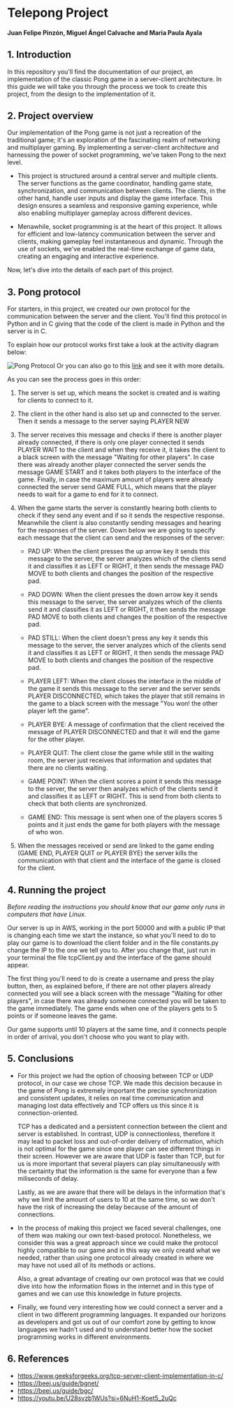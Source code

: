 # Telepong Project
#### Juan Felipe Pinzón, Miguel Ángel Calvache and Maria Paula Ayala

## 1. Introduction
In this repository you'll find the documentation of our project, an implementation of the classic Pong game in a server-client architecture. In this guide we will take you through the process we took to create this project, from the design to the implementation of it. 

## 2. Project overview
Our implementation of the Pong game is not just a recreation of the traditional game; it's an exploration of the fascinating realm of networking and multiplayer gaming. By implementing a server-client architecture and harnessing the power of socket programming, we've taken Pong to the next level.

- This project is structured around a central server and multiple clients. The server functions as the game coordinator, handling game state, synchronization, and communication between clients. The clients, in the other hand, handle user inputs and display the game interface. This design ensures a seamless and responsive gaming experience, while also enabling multiplayer gameplay across different devices.

- Menawhile, socket programming is at the heart of this project. It allows for efficient and low-latency communication between the server and clients, making gameplay feel instantaneous and dynamic. Through the use of sockets, we've enabled the real-time exchange of game data, creating an engaging and interactive experience.

Now, let's dive into the details of each part of this project. 

## 3. Pong protocol
For starters, in this project, we created our own protocol for the communication between the server and the client. You'll find this protocol in Python and in C giving that the code of the client is made in Python and the server is in C. 

To explain how our protocol works first take a look at the activity diagram below: 

![Pong Protocol](https://github.com/juanfepi27/telepong/assets/85038378/c90e0429-1364-4058-8b7c-b968a9f3283e)
Or you can also go to this [link](https://drive.google.com/file/d/1Af47fn7xyPEkDO0muV7jz2pVc5oP14fP/view?usp=sharing) and see it with more details.

As you can see the process goes in this order:

1. The server is set up, which means the socket is created and is waiting for clients to connect to it.

2. The client in the other hand is also set up and connected to the server. Then it sends a message to the server saying PLAYER NEW <username>

3. The server receives this message and checks if there is another player already connected, if there is only one player connected it sends PLAYER WAIT to the client and when they receive it, it takes the client to a black screen with the message "Waiting for other players". In case there was already another player connected the server sends the message GAME START <username1> <username2> and it takes both players to the interface of the game. Finally, in case the maximum amount of players were already connected the server send GAME FULL, which means that the player needs to wait for a game to end for it to connect.

4. When the game starts the server is constantly hearing both clients to check if they send any event and if so it sends the respective response. Meanwhile the client is also constantly sending messages and hearing for the responses of the server. Down below we are going to specify each message that the client can send and the responses of the server:

    - PAD UP: When the client presses the up arrow key it sends this message to the server, the server analyzes which of the clients send it and classifies it as LEFT or RIGHT, it then sends the message PAD MOVE to both clients and changes the position of the respective pad.

    - PAD DOWN: When the client presses the down arrow key it sends this message to the server, the server analyzes which of the clients send it and classifies it as LEFT or RIGHT, it then sends the message PAD MOVE to both clients and changes the position of the respective pad.

    - PAD STILL: When the client doesn't press any key it sends this message to the server, the server analyzes which of the clients send it and classifies it as LEFT or RIGHT, it then sends the message PAD MOVE to both clients and changes the position of the respective pad.

    - PLAYER LEFT: When the client closes the interface in the middle of the game it sends this message to the server and the server sends PLAYER DISCONNECTED, which takes the player that still remains in the game to a black screen with the message "You won! the other player left the game".

    - PLAYER BYE:  A message of confirmation that the client received the message of PLAYER DISCONNECTED and that it will end the game for the other player.

    - PLAYER QUIT: The client close the game while still in the waiting room, the server just receives that information and updates that there are no clients waiting.

    - GAME POINT: When the client scores a point it sends this message to the server, the server then analyzes which of the clients send it and classifies it as LEFT or RIGHT. This is send from both clients to check that both clients are synchronized. 

    - GAME END: This message is sent when one of the players scores 5 points and it just ends the game for both players with the message of who won.

5. When the messages received or send are linked to the game ending (GAME END, PLAYER QUIT or PLAYER BYE) the server kills the communication with that client and the interface of the game is closed for the client. 

## 4. Running the project
*Before reading the instructions you should know that our game only runs in computers that have Linux.*

Our server is up in AWS, working in the port 50000 and with a public IP that is changing each time we start the instance, so what you'll need to do to play our game is to download the client folder and in the file constants.py change the IP to the one we tell you to. After you change that, just run in your terminal the file tcpClient.py and the interface of the game should appear.

The first thing you'll need to do is create a username and press the play button, then, as explained before, if there are not other players already connected you will see a black screen with the message "Waiting for other players", in case there was already someone connected you will be taken to the game immediately. The game ends when one of the players gets to 5 points or if someone leaves the game. 

Our game supports until 10 players at the same time, and it connects people in order of arrival, you don't choose who you want to play with. 

## 5. Conclusions
- For this project we had the option of choosing between TCP or UDP protocol, in our case we chose TCP. We made this decision because in the game of Pong is extremely important the precise synchronization and consistent updates, it relies on real time communication and managing lost data effectively and TCP offers us this since it is connection-oriented.

    TCP has a dedicated and a persistent connection between the client and server is established. In contrast, UDP is connectionless, therefore it may lead to packet loss and out-of-order delivery of information, which is not optimal for the game since one player can see different things in their screen. However we are aware that UDP is faster than TCP, but for us is more important that several players can play simultaneously with the certainty that the information is the same for everyone than a few miliseconds of delay. 

    Lastly, as we are aware that there will be delays in the information that's why we limit the amount of users to 10 at the same time, so we don't have the risk of increasing the delay because of the amount of connections. 

- In the process of making this project we faced several challenges, one of them was making our own text-based protocol. Nonetheless, we consider this was a great approach since we could make the protocol highly compatible to our game and in this way we only creatd what we needed, rather than using one protocol already created in where we may have not used all of its methods or actions.

    Also, a great advantage of creating our own protocol was that we could dive into how the information flows in the internet and in this type of games and we can use this knowledge in future projects. 

- Finally, we found very interesting how we could connect a server and a client in two different programming languages. It expanded our horizons as developers and got us out of our comfort zone by getting to know languages we hadn't used and to understand better how the socket programming works in different environments. 

## 6. References
- https://www.geeksforgeeks.org/tcp-server-client-implementation-in-c/
- https://beej.us/guide/bgnet/
- https://beej.us/guide/bgc/
- https://youtu.be/U28svzb1WUs?si=6NuH1-Koet5_2uQc
